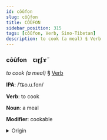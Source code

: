 ```yaml
---
id: côûfon
slug: côûfon
title: CÔÛFON
sidebar_position: 315
tags: [côûfon, Verb, Sino-Tibetan]
description: to cook (a meal) § Verb
---
```


### côûfon&emsp;<span kind="abugida">ꞇıɽʄɤ̃</span>

*to cook (a meal)* **§** [Verb](../../tags/Verb)

**IPA**: /ˈt͡ɕo.u.fɑn/

**Verb**: to cook

**Noun**: a meal

**Modifier**: cookable

<details>
    <summary>Origin</summary>
    Cantonese 做飯 zou6 faan6 /t͡sou.faːn/<br/>
    <em>Sino-Tibetan Language Family</em>
</details>